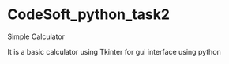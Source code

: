 # CodeSoft_python_task2
Simple Calculator

It is a basic calculator using Tkinter for gui interface using python
